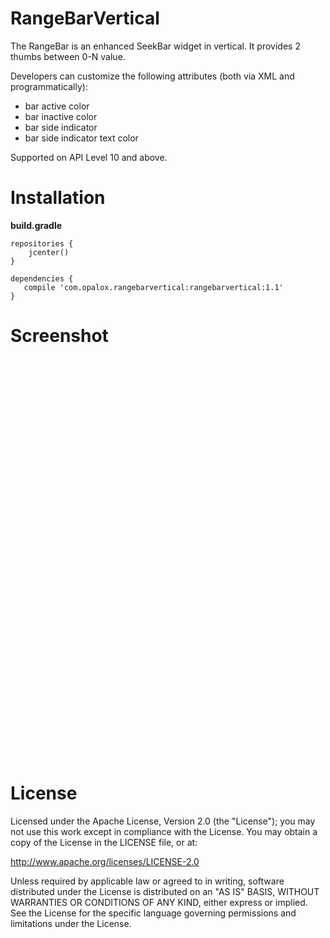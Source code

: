 RangeBarVertical
=======
The RangeBar is an enhanced SeekBar widget in vertical. It provides 2 thumbs between 0-N value.

Developers can customize the following attributes (both via XML and programmatically):

- bar active color
- bar inactive color
- bar side indicator
- bar side indicator text color 

Supported on API Level 10 and above.


Installation
=======

**build.gradle**

	repositories {
		jcenter()
	}

	dependencies {
	   compile 'com.opalox.rangebarvertical:rangebarvertical:1.1'
	}

Screenshot
=======

<img src="http://opalox.com/library/rangebarvertical.png" width="3
60" height="640">


License
=======

Licensed under the Apache License, Version 2.0 (the "License"); you may not use this work except in compliance with the License.
You may obtain a copy of the License in the LICENSE file, or at:

http://www.apache.org/licenses/LICENSE-2.0

Unless required by applicable law or agreed to in writing, software distributed under the License is distributed on an "AS IS" BASIS, WITHOUT WARRANTIES OR CONDITIONS OF ANY KIND, either express or implied. See the License for the specific language governing permissions and limitations under the License.



